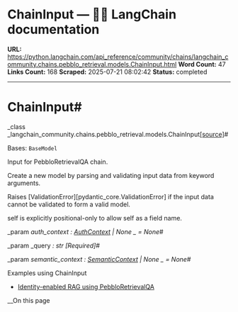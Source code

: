# ChainInput — 🦜🔗 LangChain  documentation

**URL:** https://python.langchain.com/api_reference/community/chains/langchain_community.chains.pebblo_retrieval.models.ChainInput.html
**Word Count:** 47
**Links Count:** 168
**Scraped:** 2025-07-21 08:02:42
**Status:** completed

---

# ChainInput\#

_class _langchain\_community.chains.pebblo\_retrieval.models.ChainInput[\[source\]](https://python.langchain.com/api_reference/_modules/langchain_community/chains/pebblo_retrieval/models.html#ChainInput)\#     

Bases: `BaseModel`

Input for PebbloRetrievalQA chain.

Create a new model by parsing and validating input data from keyword arguments.

Raises \[ValidationError\]\[pydantic\_core.ValidationError\] if the input data cannot be validated to form a valid model.

self is explicitly positional-only to allow self as a field name.

_param _auth\_context _: [AuthContext](https://python.langchain.com/api_reference/community/chains/langchain_community.chains.pebblo_retrieval.models.AuthContext.html#langchain_community.chains.pebblo_retrieval.models.AuthContext "langchain_community.chains.pebblo_retrieval.models.AuthContext") | None_ _ = None_\#     

_param _query _: str_ _\[Required\]_\#     

_param _semantic\_context _: [SemanticContext](https://python.langchain.com/api_reference/community/chains/langchain_community.chains.pebblo_retrieval.models.SemanticContext.html#langchain_community.chains.pebblo_retrieval.models.SemanticContext "langchain_community.chains.pebblo_retrieval.models.SemanticContext") | None_ _ = None_\#     

Examples using ChainInput

  * [Identity-enabled RAG using PebbloRetrievalQA](https://python.langchain.com/docs/integrations/providers/pebblo/pebblo_retrieval_qa/)

__On this page